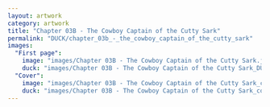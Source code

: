 ```yaml
---
layout: artwork
category: artwork
title: "Chapter 03B - The Cowboy Captain of the Cutty Sark"
permalink: "DUCK/chapter_03b_-_the_cowboy_captain_of_the_cutty_sark"
images:
  "First page":
    image: "images/Chapter 03B - The Cowboy Captain of the Cutty Sark.jpg"
    duck: "images/Chapter 03B - The Cowboy Captain of the Cutty Sark_DUCK.jpg"
  "Cover":
    image: "images/Chapter 03B - The Cowboy Captain of the Cutty Sark_cover.jpg"
    duck: "images/Chapter 03B - The Cowboy Captain of the Cutty Sark_cover_DUCK.jpg"
---
```

